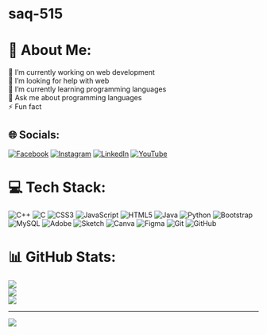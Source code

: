 # saq-515
# 💫 About Me:
🔭 I’m currently working on web development <br>🤝 I’m looking for help with web<br>🌱 I’m currently learning programming languages <br>💬 Ask me about programming languages <br>⚡ Fun fact 


## 🌐 Socials:
[![Facebook](https://img.shields.io/badge/Facebook-%231877F2.svg?logo=Facebook&logoColor=white)](https://facebook.com/debes.motaz) [![Instagram](https://img.shields.io/badge/Instagram-%23E4405F.svg?logo=Instagram&logoColor=white)](https://instagram.com/debes.motaz) [![LinkedIn](https://img.shields.io/badge/LinkedIn-%230077B5.svg?logo=linkedin&logoColor=white)](https://linkedin.com/in/mohammed.debes) [![YouTube](https://img.shields.io/badge/YouTube-%23FF0000.svg?logo=YouTube&logoColor=white)](https://youtube.com/@@mohammeddebes3634) 

# 💻 Tech Stack:
![C++](https://img.shields.io/badge/c++-%2300599C.svg?style=for-the-badge&logo=c%2B%2B&logoColor=white) ![C](https://img.shields.io/badge/c-%2300599C.svg?style=for-the-badge&logo=c&logoColor=white) ![CSS3](https://img.shields.io/badge/css3-%231572B6.svg?style=for-the-badge&logo=css3&logoColor=white) ![JavaScript](https://img.shields.io/badge/javascript-%23323330.svg?style=for-the-badge&logo=javascript&logoColor=%23F7DF1E) ![HTML5](https://img.shields.io/badge/html5-%23E34F26.svg?style=for-the-badge&logo=html5&logoColor=white) ![Java](https://img.shields.io/badge/java-%23ED8B00.svg?style=for-the-badge&logo=openjdk&logoColor=white) ![Python](https://img.shields.io/badge/python-3670A0?style=for-the-badge&logo=python&logoColor=ffdd54) ![Bootstrap](https://img.shields.io/badge/bootstrap-%238511FA.svg?style=for-the-badge&logo=bootstrap&logoColor=white) ![MySQL](https://img.shields.io/badge/mysql-4479A1.svg?style=for-the-badge&logo=mysql&logoColor=white) ![Adobe](https://img.shields.io/badge/adobe-%23FF0000.svg?style=for-the-badge&logo=adobe&logoColor=white) ![Sketch](https://img.shields.io/badge/Sketch-FFB387?style=for-the-badge&logo=sketch&logoColor=black) ![Canva](https://img.shields.io/badge/Canva-%2300C4CC.svg?style=for-the-badge&logo=Canva&logoColor=white) ![Figma](https://img.shields.io/badge/figma-%23F24E1E.svg?style=for-the-badge&logo=figma&logoColor=white) ![Git](https://img.shields.io/badge/git-%23F05033.svg?style=for-the-badge&logo=git&logoColor=white) ![GitHub](https://img.shields.io/badge/github-%23121011.svg?style=for-the-badge&logo=github&logoColor=white)
# 📊 GitHub Stats:
![](https://github-readme-stats.vercel.app/api?username=saqr-515&theme=dark&hide_border=false&include_all_commits=true&count_private=true)<br/>
![](https://github-readme-streak-stats.herokuapp.com/?user=saqr-515&theme=dark&hide_border=false)<br/>
![](https://github-readme-stats.vercel.app/api/top-langs/?username=saqr-515&theme=dark&hide_border=false&include_all_commits=true&count_private=true&layout=compact)

---
[![](https://visitcount.itsvg.in/api?id=saqr-515&icon=0&color=0)](https://visitcount.itsvg.in)

<!-- Proudly created with GPRM ( https://gprm.itsvg.in ) -->
